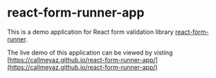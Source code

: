 # react-form-runner-app

This is a demo application for React form validation library [react-form-runner](https://github.com/callmeyaz/react-form-runner).  

The live demo of this application can be viewed by visting [https://callmeyaz.github.io/react-form-runner-app/](https://callmeyaz.github.io/react-form-runner-app/)
